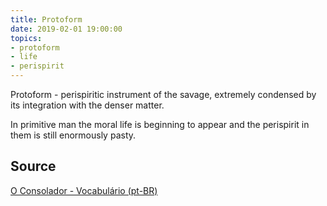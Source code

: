 ```yaml
---
title: Protoform
date: 2019-02-01 19:00:00
topics:
- protoform 
- life
- perispirit
---
```


Protoform - perispiritic instrument of the savage, extremely condensed by its
integration with the denser matter. 

In primitive man the moral life is beginning to appear and the perispirit in
them is still enormously pasty.

## Source
[O Consolador - Vocabulário (pt-BR)](http://www.oconsolador.com.br/linkfixo/vocabulario/principal.html)
